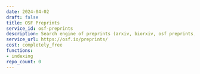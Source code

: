 ```yaml
---
date: 2024-04-02
draft: false
title: OSF Preprints
service_id: osf-preprints
description: Search engine of preprints (arxiv, biorxiv, osf preprints, etc…)
service_url: https://osf.io/preprints/
cost: completely_free
functions:
- indexing
repo_count: 0
---
```



